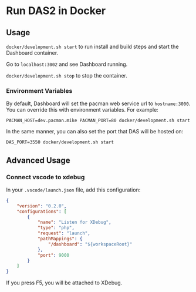 # Run DAS2 in Docker

## Usage

`docker/development.sh start` to run install and build steps and start the Dashboard container.

Go to `localhost:3002` and see Dashboard running.

`docker/development.sh stop` to stop the container.

### Environment Variables

By default, Dashboard will set the pacman web service url to `hostname:3000`. You can override this with environment variables. For example:

`PACMAN_HOST=dev.pacman.mike PACMAN_PORT=80 docker/development.sh start`

In the same manner, you can also set the port that DAS will be hosted on:

`DAS_PORT=3550 docker/development.sh start`

## Advanced Usage

### Connect vscode to xdebug

In your `.vscode/launch.json` file, add this configuration:

```json
{
    "version": "0.2.0",
    "configurations": [
        {
            "name": "Listen for XDebug",
            "type": "php",
            "request": "launch",
            "pathMappings": {
                "/dashboard": "${workspaceRoot}"
            },
            "port": 9000
        }
    ]
}
```

If you press F5, you will be attached to XDebug.
